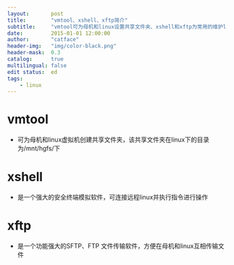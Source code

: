 ```yaml
---
layout:       post
title:        "vmtool、xshell、xftp简介"
subtitle:     "vmtool可为母机和linux设置共享文件夹、xshell和xftp为常用的维护linux的应用软件"
date:         2015-01-01 12:00:00
author:       "catface"
header-img:   "img/color-black.png"
header-mask:  0.3
catalog:      true
multilingual: false
edit status:  ed
tags:
    - linux
---
```


# vmtool

- 可为母机和linux虚拟机创建共享文件夹，该共享文件夹在linux下的目录为/mnt/hgfs/下

# xshell

- 是一个强大的安全终端模拟软件，可连接远程linux并执行指令进行操作

# xftp

- 是一个功能强大的SFTP、FTP 文件传输软件，方便在母机和linux互相传输文件

